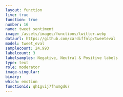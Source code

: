 ```yaml
---
layout: function
live: true
function: true
number: 16
name: tweet sentiment
image: /assets/images/functions/twitter.webp
dataurl: https://github.com/cardiffnlp/tweeteval
model: tweet_eval
samplecount: 24,993
labelcount: 3
labelsamples: Negative, Neutral & Positive labels
type: text
role: moderator
image-singular: 
binary: 
which: emotion
functionid: qh1gvij7fhumgd67
---
```

